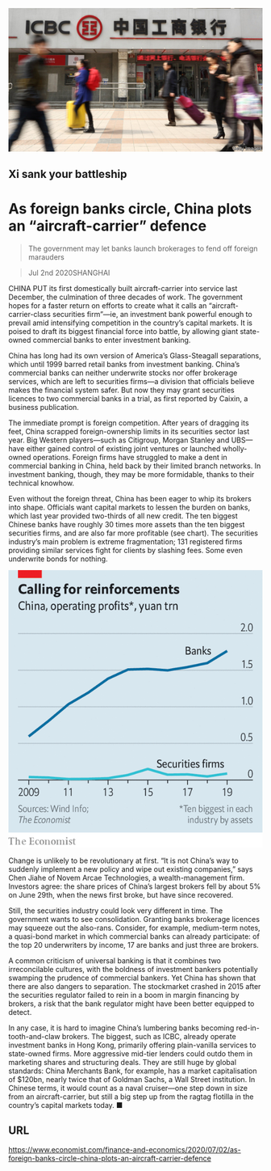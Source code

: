 ![](./images/20200704_FNP502.jpg)

## Xi sank your battleship

# As foreign banks circle, China plots an “aircraft-carrier” defence

> The government may let banks launch brokerages to fend off foreign marauders

> Jul 2nd 2020SHANGHAI

CHINA PUT its first domestically built aircraft-carrier into service last December, the culmination of three decades of work. The government hopes for a faster return on efforts to create what it calls an “aircraft-carrier-class securities firm”—ie, an investment bank powerful enough to prevail amid intensifying competition in the country’s capital markets. It is poised to draft its biggest financial force into battle, by allowing giant state-owned commercial banks to enter investment banking.

China has long had its own version of America’s Glass-Steagall separations, which until 1999 barred retail banks from investment banking. China’s commercial banks can neither underwrite stocks nor offer brokerage services, which are left to securities firms—a division that officials believe makes the financial system safer. But now they may grant securities licences to two commercial banks in a trial, as first reported by Caixin, a business publication.

The immediate prompt is foreign competition. After years of dragging its feet, China scrapped foreign-ownership limits in its securities sector last year. Big Western players—such as Citigroup, Morgan Stanley and UBS—have either gained control of existing joint ventures or launched wholly-owned operations. Foreign firms have struggled to make a dent in commercial banking in China, held back by their limited branch networks. In investment banking, though, they may be more formidable, thanks to their technical knowhow.

Even without the foreign threat, China has been eager to whip its brokers into shape. Officials want capital markets to lessen the burden on banks, which last year provided two-thirds of all new credit. The ten biggest Chinese banks have roughly 30 times more assets than the ten biggest securities firms, and are also far more profitable (see chart). The securities industry’s main problem is extreme fragmentation; 131 registered firms providing similar services fight for clients by slashing fees. Some even underwrite bonds for nothing.

![](./images/20200704_FNC286.png)

Change is unlikely to be revolutionary at first. “It is not China’s way to suddenly implement a new policy and wipe out existing companies,” says Chen Jiahe of Novem Arcae Technologies, a wealth-management firm. Investors agree: the share prices of China’s largest brokers fell by about 5% on June 29th, when the news first broke, but have since recovered.

Still, the securities industry could look very different in time. The government wants to see consolidation. Granting banks brokerage licences may squeeze out the also-rans. Consider, for example, medium-term notes, a quasi-bond market in which commercial banks can already participate: of the top 20 underwriters by income, 17 are banks and just three are brokers.

A common criticism of universal banking is that it combines two irreconcilable cultures, with the boldness of investment bankers potentially swamping the prudence of commercial bankers. Yet China has shown that there are also dangers to separation. The stockmarket crashed in 2015 after the securities regulator failed to rein in a boom in margin financing by brokers, a risk that the bank regulator might have been better equipped to detect.

In any case, it is hard to imagine China’s lumbering banks becoming red-in-tooth-and-claw brokers. The biggest, such as ICBC, already operate investment banks in Hong Kong, primarily offering plain-vanilla services to state-owned firms. More aggressive mid-tier lenders could outdo them in marketing shares and structuring deals. They are still huge by global standards: China Merchants Bank, for example, has a market capitalisation of $120bn, nearly twice that of Goldman Sachs, a Wall Street institution. In Chinese terms, it would count as a naval cruiser—one step down in size from an aircraft-carrier, but still a big step up from the ragtag flotilla in the country’s capital markets today. ■

## URL

https://www.economist.com/finance-and-economics/2020/07/02/as-foreign-banks-circle-china-plots-an-aircraft-carrier-defence
